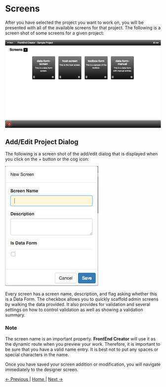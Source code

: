 # Screens

After you have selected the project you want to work on, you will be presented with all of the available screens for that project. The following is a screen shot of some screens for a given project:

![Screens screen](images/screens.png)

## Add/Edit Project Dialog

The following is a screen shot of the add/edit dialog that is displayed when you click on the + button or the cog icon:

![Add/Edit Screen](images/screen-add-edit.png)

Every screen has a screen name, description, and flag asking whether this is a Data Form. The checkbox allows you to quickly scaffold admin screens by walking the data provided. It also provides for validation and several settings on how to control validation as well as showing a validation summary.

### Note
The screen name is an important property. **FrontEnd Creator** will use it as the dynamic route when you preview your work. Therefore, it is important to be sure that you have a valid name entry. It is best not to put any spaces or special characters in the name.

Once you have saved your screen addition or modification, you will navigate immediately to the designer screen.

[ <- Previous ](projects.md) | [ Home ](Home.md) | [ Next -> ](designer.md)
